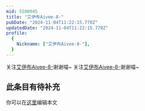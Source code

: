 ```yaml
---
mid: 5500045
title: "艾伊布Aivee-8-"
pubDate: "2024-11-04T11:22:15.770Z"
updatedDate: "2024-11-04T11:22:15.770Z"
profile:
  {
    Nickname: ["艾伊布Aivee-8-"],
  }
---
```


关注[艾伊布Aivee-8-](https://space.bilibili.com/5500045)谢谢喵~ 关注[艾伊布Aivee-8-](https://space.bilibili.com/5500045)谢谢喵~

## 此条目有待补充
你可以在[这里](https://github.com/Yuhanawa/VTuber.ICU/edit/master/src/content/v/艾伊布Aivee-8-/index.md)编辑本文
